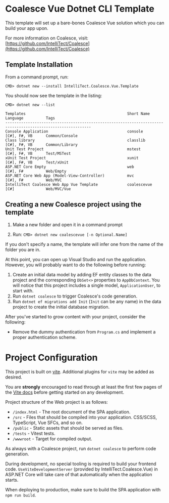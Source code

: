 # Coalesce Vue Dotnet CLI Template

This template will set up a bare-bones Coalesce Vue solution which you can build your app upon.

For more information on Coalesce, visit: [https://github.com/IntelliTect/Coalesce](https://github.com/IntelliTect/Coalesce)

## Template Installation

From a command prompt, run:

`CMD> dotnet new --install IntelliTect.Coalesce.Vue.Template`

You should now see the template in the listing:

```
CMD> dotnet new --list

Templates                                             Short Name       Language          Tags
------------------------------------------------------------------------------------------------------------
Console Application                                   console          [C#], F#, VB      Common/Console
Class library                                         classlib         [C#], F#, VB      Common/Library
Unit Test Project                                     mstest           [C#], F#, VB      Test/MSTest
xUnit Test Project                                    xunit            [C#], F#, VB      Test/xUnit
ASP.NET Core Empty                                    web              [C#], F#          Web/Empty
ASP.NET Core Web App (Model-View-Controller)          mvc              [C#], F#          Web/MVC
IntelliTect Coalesce Web App Vue Template     	      coalescevue      [C#]              Web/MVC/Vue

```

## Creating a new Coalesce project using the template

1. Make a new folder and open it in a command prompt

1. Run: `CMD> dotnet new coalescevue [-n Optional.Name]`

If you don't specify a name, the template will infer one from the name of the folder you are in.

At this point, you can open up Visual Studio and run the application. However, you will probably want to do the following before running:

1. Create an initial data model by adding EF entity classes to the data project and the corresponding `DbSet<>` properties to `AppDbContext`. You will notice that this project includes a single model, `ApplicationUser`, to start with.
1. Run `dotnet coalesce` to trigger Coalesce's code generation.
1. Run `dotnet ef migrations add Init` (`Init` can be any name) in the data project to create the initial database migration.

After you've started to grow content with your project, consider the following:

* Remove the dummy authentication from `Program.cs` and implement a proper authentication scheme.

# Project Configuration
This project is built on [vite](https://vitejs.dev/). Additional plugins for `vite` may be added as desired.

You are **strongly** encouraged to read through at least the first few pages of the [Vite docs](https://vitejs.dev/guide/why) before getting started on any development.

Project structure of the Web project is as follows:
* `/index.html` - The root document of the SPA application.
* `/src` - Files that should be compiled into your application. CSS/SCSS, TypeScript, Vue SFCs, and so on.
* `/public` - Static assets that should be served as files.
* `/tests` - Vitest tests.
* `/wwwroot` - Target for compiled output.

As always with a Coalesce project, run `dotnet coalesce` to perform code generation.

During development, no special tooling is required to build your frontend code. `UseViteDevelopmentServer` (provided by IntelliTect.Coalesce.Vue) in ASP.NET Core will take care of that automatically when the application starts.

When deploying to production, make sure to build the SPA application with `npm run build`.
